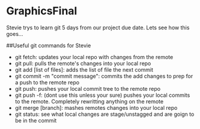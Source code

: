 # GraphicsFinal

Stevie trys to learn git 5 days from our project due date. Lets see how this goes...

##Useful git commands for Stevie
  - git fetch: updates your local repo with changes from the remote
  - git pull: pulls the remote's changes into your local repo
  - git add [list of files]: adds the list of file the next commit
  - git commit -m "commit message": commits the add changes to prep for a push to the remote repo
  - git push: pushes your local commit tree to the remote repo
  - git push -f: (dont use this unless your sure) pushes your local commits to the remote. Completely rewritting anything on the remote
  - git merge [branch]: mashes remotes changes into your local repo
  - git status: see what local changes are stage/unstagged and are goign to be in the commit
